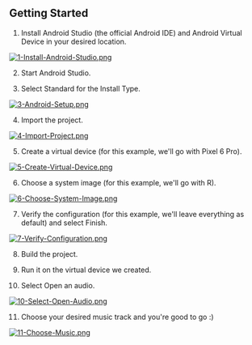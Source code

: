 ## Getting Started

1. Install Android Studio (the official Android IDE) and Android Virtual Device in your desired
   location.

[![1-Install-Android-Studio.png](https://i.postimg.cc/B6gYS0hL/1-Install-Android-Studio.png)](https://postimg.cc/9RDtbvHC)

2. Start Android Studio.

3. Select Standard for the Install Type.

[![3-Android-Setup.png](https://i.postimg.cc/wMjW3GPW/3-Android-Setup.png)](https://postimg.cc/MMg0FdzR)

4. Import the project.

[![4-Import-Project.png](https://i.postimg.cc/9Q7L4T8j/4-Import-Project.png)](https://postimg.cc/w19XZtYW)

5. Create a virtual device (for this example, we'll go with Pixel 6 Pro).

[![5-Create-Virtual-Device.png](https://i.postimg.cc/jdCgbBy2/5-Create-Virtual-Device.png)](https://postimg.cc/56dq577W)

6. Choose a system image (for this example, we'll go with R).

[![6-Choose-System-Image.png](https://i.postimg.cc/zDxt4qb4/6-Choose-System-Image.png)](https://postimg.cc/s1Z4hdJJ)

7. Verify the configuration (for this example, we'll leave everything as default) and select Finish.

[![7-Verify-Configuration.png](https://i.postimg.cc/gjtghKbG/7-Verify-Configuration.png)](https://postimg.cc/WqrmLg4y)

8. Build the project.

9. Run it on the virtual device we created.

10. Select Open an audio.

[![10-Select-Open-Audio.png](https://i.postimg.cc/V61ZP6FP/10-Select-Open-Audio.png)](https://postimg.cc/gwSHvG5g)

11. Choose your desired music track and you're good to go :)

[![11-Choose-Music.png](https://i.postimg.cc/TPnNsmgc/11-Choose-Music.png)](https://postimg.cc/zLXkbydL)
